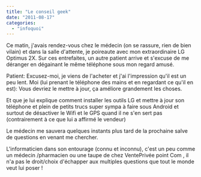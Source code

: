 ```yaml
---
title: "Le conseil geek"
date: "2011-08-17"
categories: 
  - "infoquoi"
---
```


Ce matin, j'avais rendez-vous chez le médecin (on se rassure, rien de bien vilain) et dans la salle d'attente, je poireaute avec mon extraordinaire LG Optimus 2X. Sur ces entrefaites, un autre patient arrive et s'excuse de me déranger en dégainant le même téléphone sous mon regard amusé.

Patient: Excusez-moi, je viens de l'acheter et j'ai l'impression qu'il est un peu lent. Moi (lui prenant le téléphone des mains et en regardant ce qu'il en est): Vous devriez le mettre à jour, ça améliore grandement les choses.

Et que je lui explique comment installer les outils LG et mettre à jour son téléphone et plein de petits trucs super sympa à faire sous Android et surtout de désactiver le Wifi et le GPS quand il ne s'en sert pas (contrairement à ce que lui a affirmé le vendeur)

Le médecin me sauvera quelques instants plus tard de la prochaine salve de questions en venant me chercher.

L'informaticien dans son entourage (connu et inconnu), c'est un peu comme un médecin /pharmacien ou une taupe de chez VentePrivée point Com , il n'a pas le droit/choix d'échapper aux multiples questions que tout le monde veut lui poser !
